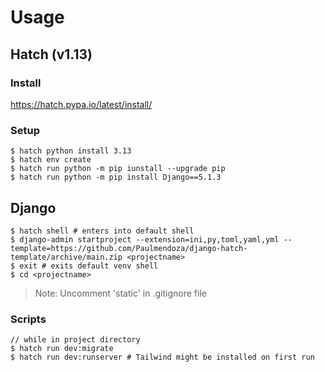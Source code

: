 # Usage

## Hatch (v1.13)
### Install
https://hatch.pypa.io/latest/install/
### Setup
```console
$ hatch python install 3.13
$ hatch env create
$ hatch run python -m pip iunstall --upgrade pip
$ hatch run python -m pip install Django==5.1.3
```

## Django
```console
$ hatch shell # enters into default shell
$ django-admin startproject --extension=ini,py,toml,yaml,yml --template=https://github.com/Paulmendoza/django-hatch-template/archive/main.zip <projectname>
$ exit # exits default venv shell
$ cd <projectname>
```

> Note: Uncomment 'static' in .gitignore file

### Scripts
```console
// while in project directory
$ hatch run dev:migrate
$ hatch run dev:runserver # Tailwind might be installed on first run
```